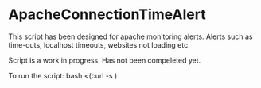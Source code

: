 # ApacheConnectionTimeAlert
This script has been designed for apache monitoring alerts. Alerts such as time-outs, localhost timeouts, websites not loading etc.
  
  
Script is a work in progress. Has not been compeleted yet.
  
To run the script:
bash <(curl -s  )
